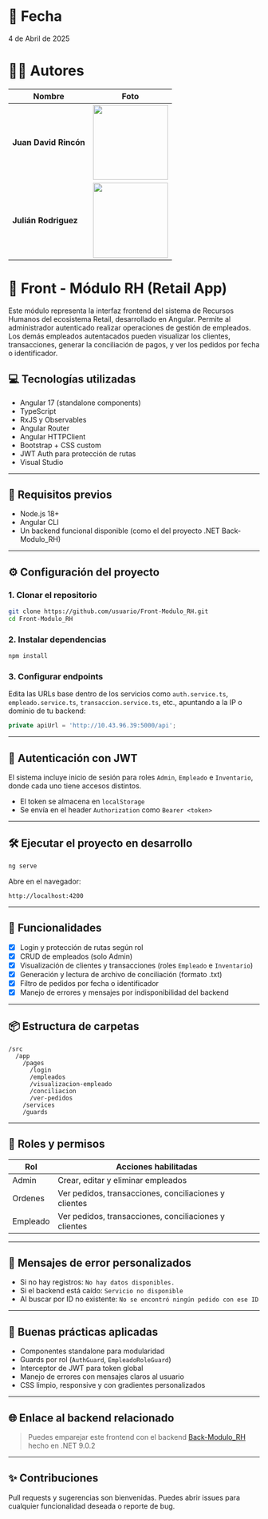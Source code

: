 # 📅 Fecha
4 de Abril de 2025

# 👨‍💻 Autores

| Nombre                | Foto                                                                                                     |
| --------------------- | -------------------------------------------------------------------------------------------------------- |
| **Juan David Rincón** | <img src="https://github.com/user-attachments/assets/b54a095e-bd7c-4e3f-b383-b6e8e0977e52" width="150"/> |
| **Julián Rodriguez**  | <img src="https://github.com/user-attachments/assets/afdfeff6-8865-433a-8ed8-89503c0c6e2d" width="150"/> |

# 🧩 Front - Módulo RH (Retail App)

Este módulo representa la interfaz frontend del sistema de Recursos Humanos del ecosistema Retail, desarrollado en Angular. Permite al administrador autenticado realizar operaciones de gestión de empleados. Los demás empleados autentacados pueden visualizar los clientes, transacciones, generar la conciliación de pagos, y ver los pedidos por fecha o identificador.

## 💻 Tecnologías utilizadas

* Angular 17 (standalone components)
* TypeScript
* RxJS y Observables
* Angular Router
* Angular HTTPClient
* Bootstrap + CSS custom
* JWT Auth para protección de rutas
* Visual Studio

---

## 🚀 Requisitos previos

* Node.js 18+
* Angular CLI
* Un backend funcional disponible (como el del proyecto .NET Back-Modulo\_RH)

---

## ⚙️ Configuración del proyecto

### 1. Clonar el repositorio

```bash
git clone https://github.com/usuario/Front-Modulo_RH.git
cd Front-Modulo_RH
```

### 2. Instalar dependencias

```bash
npm install
```

### 3. Configurar endpoints

Edita las URLs base dentro de los servicios como `auth.service.ts`, `empleado.service.ts`, `transaccion.service.ts`, etc., apuntando a la IP o dominio de tu backend:

```ts
private apiUrl = 'http://10.43.96.39:5000/api';
```

---

## 🔐 Autenticación con JWT

El sistema incluye inicio de sesión para roles `Admin`, `Empleado` e `Inventario`, donde cada uno tiene accesos distintos.

* El token se almacena en `localStorage`
* Se envía en el header `Authorization` como `Bearer <token>`

---

## 🛠️ Ejecutar el proyecto en desarrollo

```bash
ng serve
```

Abre en el navegador:

```
http://localhost:4200
```

---

## 🧪 Funcionalidades

* [x] Login y protección de rutas según rol
* [x] CRUD de empleados (solo Admin)
* [x] Visualización de clientes y transacciones (roles `Empleado` e `Inventario`)
* [x] Generación y lectura de archivo de conciliación (formato .txt)
* [x] Filtro de pedidos por fecha o identificador
* [x] Manejo de errores y mensajes por indisponibilidad del backend

---

## 📦 Estructura de carpetas

```
/src
  /app
    /pages
      /login
      /empleados
      /visualizacion-empleado
      /conciliacion
      /ver-pedidos
    /services
    /guards
```

---

## 📄 Roles y permisos

| Rol        | Acciones habilitadas                                         |
| ---------- | ------------------------------------------------------------ |
| Admin      | Crear, editar y eliminar empleados                           |
| Ordenes    | Ver pedidos, transacciones, conciliaciones y clientes        |
| Empleado   | Ver pedidos, transacciones, conciliaciones y clientes        |

---

## 🎯 Mensajes de error personalizados

* Si no hay registros: `No hay datos disponibles.`
* Si el backend está caído: `Servicio no disponible`
* Al buscar por ID no existente: `No se encontró ningún pedido con ese ID`

---

## 🧠 Buenas prácticas aplicadas

* Componentes standalone para modularidad
* Guards por rol (`AuthGuard`, `EmpleadoRoleGuard`)
* Interceptor de JWT para token global
* Manejo de errores con mensajes claros al usuario
* CSS limpio, responsive y con gradientes personalizados

---

## 🌐 Enlace al backend relacionado

> Puedes emparejar este frontend con el backend [Back-Modulo\_RH](https://github.com/rinconjd/Back-Modulo_RH) hecho en .NET 9.0.2

---

## ✨ Contribuciones

Pull requests y sugerencias son bienvenidas. Puedes abrir issues para cualquier funcionalidad deseada o reporte de bug.
